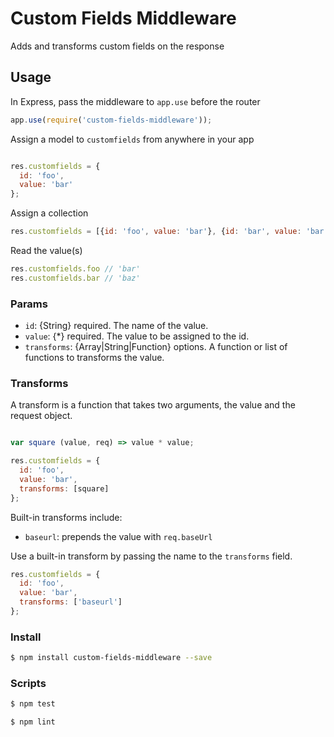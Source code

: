 # Custom Fields Middleware

Adds and transforms custom fields on the response

## Usage

In Express, pass the middleware to `app.use` before the router
```js
app.use(require('custom-fields-middleware'));
```

Assign a model to `customfields` from anywhere in your app
```js

res.customfields = {
  id: 'foo',
  value: 'bar'
};
```

Assign a collection
```js
res.customfields = [{id: 'foo', value: 'bar'}, {id: 'bar', value: 'bar'}];
```

Read the value(s)
```js
res.customfields.foo // 'bar'
res.customfields.bar // 'baz'
```


### Params

- `id`: {String} required. The name of the value.
- `value`: {*} required. The value to be assigned to the id.
- `transforms`: {Array|String|Function} options. A function or list of functions to transforms the value.


### Transforms

A transform is a function that takes two arguments, the value and the request object.

```js

var square (value, req) => value * value;

res.customfields = {
  id: 'foo',
  value: 'bar',
  transforms: [square]
};
```

Built-in transforms include:

- `baseurl`: prepends the value with `req.baseUrl`

Use a built-in transform by passing the name to the `transforms` field.
```js
res.customfields = {
  id: 'foo',
  value: 'bar',
  transforms: ['baseurl']
};
```

### Install

```bash
$ npm install custom-fields-middleware --save
```

### Scripts
```bash
$ npm test
```

```bash
$ npm lint
```
